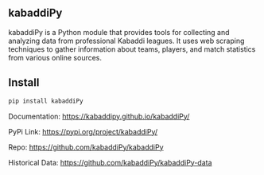 ## kabaddiPy 


kabaddiPy is a Python module that provides tools for collecting and analyzing data from professional Kabaddi leagues. It uses web scraping techniques to gather information about teams, players, and match statistics from various online sources.

## Install

```sh
pip install kabaddiPy
```


Documentation: https://kabaddipy.github.io/kabaddiPy/

PyPi Link: https://pypi.org/project/kabaddiPy/

Repo: https://github.com/kabaddiPy/kabaddiPy

Historical Data: https://github.com/kabaddiPy/kabaddiPy-data



<!--

**Here are some ideas to get you started:**

🙋‍♀️ A short introduction - what is your organization all about?
🌈 Contribution guidelines - how can the community get involved?
👩‍💻 Useful resources - where can the community find your docs? Is there anything else the community should know?
🍿 Fun facts - what does your team eat for breakfast?
🧙 Remember, you can do mighty things with the power of [Markdown](https://docs.github.com/github/writing-on-github/getting-started-with-writing-and-formatting-on-github/basic-writing-and-formatting-syntax)
-->

